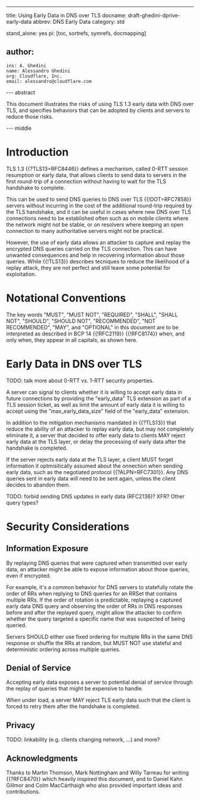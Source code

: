 ---
title: Using Early Data in DNS over TLS
docname: draft-ghedini-dprive-early-data
abbrev: DNS Early Data
category: std

stand_alone: yes
pi: [toc, sortrefs, symrefs, docmapping]

author:
 -
    ins: A. Ghedini
    name: Alessandro Ghedini
    org: Cloudflare, Inc.
    email: alessandro@cloudflare.com

--- abstract

This document illustrates the risks of using TLS 1.3 early data with DNS over
TLS, and specifies behaviors that can be adopted by clients and servers to
reduce those risks.

--- middle

# Introduction

TLS 1.3 {{?TLS13=RFC8446}} defines a mechanism, called 0-RTT session resumption
or early data, that allows clients to send data to servers in the first
round-trip of a connection without having to wait for the TLS handshake to
complete.

This can be used to send DNS queries to DNS over TLS {{!DOT=RFC7858}} servers
without incurring in the cost of the additional round-trip required by the
TLS handshake, and it can be useful in cases where new DNS over TLS connections
need to be established often such as on mobile clients where the network might
not be stable, or on resolvers where keeping an open connection to many
authoritative servers might not be practical.

However, the use of early data allows an attacker to capture and replay the
encrypted DNS queries carried on the TLS connection. This can have unwanted
consequences and help in recovering information about those queries. While
{{!TLS13}} describes tecniques to reduce the likelihood of a replay attack,
they are not perfect and still leave some potential for exploitation.

# Notational Conventions

The key words "MUST", "MUST NOT", "REQUIRED", "SHALL", "SHALL NOT", "SHOULD",
"SHOULD NOT", "RECOMMENDED", "NOT RECOMMENDED", "MAY", and "OPTIONAL" in this
document are to be interpreted as described in BCP 14 {{!RFC2119}} {{!RFC8174}}
when, and only when, they appear in all capitals, as shown here.

# Early Data in DNS over TLS

TODO: talk more about 0-RTT vs. 1-RTT security properties.

A server can signal to clients whether it is willing to accept early data in
future connections by providing the "early_data" TLS extension as part of a TLS
session ticket, as well as limit the amount of early data it is willing to
accept using the "max_early_data_size" field of the "early_data" extension.

In addition to the mitigation mechanisms mandated in {{?TLS13}} that reduce the
ability of an attacker to replay early data, but may not completely eliminate
it, a server that decided to offer early data to clients MAY reject early data
at the TLS layer, or delay the processing of early data after the handshake is
completed.

If the server rejects early data at the TLS layer, a client MUST forget
information it optmisitically assumed about the onnection when sending early
data, such as the negotiated protocol {{?ALPN=RFC7301}}. Any DNS queries sent
in early data will need to be sent again, unless the client decides to abandon
them.

TODO: forbid sending DNS updates in early data (RFC2136)? XFR? Other query
types?

# Security Considerations

## Information Exposure

By replaying DNS queries that were captured when transmitted over early data,
an attacker might be able to expose information about those queries, even if
encrypted.

For example, it's a common behavior for DNS servers to statefully rotate the
order of RRs when replying to DNS queries for an RRSet that contains multiple
RRs. If the order of rotation is predictable, replaying a captured early data
DNS query and observing the order of RRs in DNS responses before and after the
replayed query, might allow the attacker to confirm whether the query targeted
a specific name that was suspected of being queried.

Servers SHOULD either use fixed ordering for multiple RRs in the same DNS
response or shuffle the RRs at random, but MUST NOT use stateful and
deterministic ordering across multiple queries.

## Denial of Service

Accepting early data exposes a server to potential denial of service through
the replay of queries that might be expensive to handle.

When under load, a server MAY reject TLS early data such that the client is
forced to retry them after the handshake is completed.

## Privacy

TODO: linkability (e.g. clients changing network, ...) and more?

## Acknowledgments

Thanks to Martin Thomson, Mark Nottingham and Willy Tarreau for writing
{{?RFC8470}} which heavily inspired this document, and to Daniel Kahn Gillmor
and Colm MacCárthaigh who also provided important ideas and contributions.
